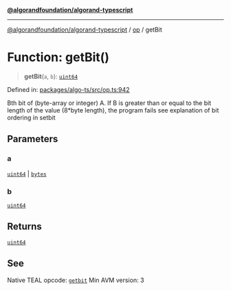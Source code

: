 [**@algorandfoundation/algorand-typescript**](../../../README.md)

***

[@algorandfoundation/algorand-typescript](../../../README.md) / [op](../README.md) / getBit

# Function: getBit()

> **getBit**(`a`, `b`): [`uint64`](../../../type-aliases/uint64.md)

Defined in: [packages/algo-ts/src/op.ts:942](https://github.com/algorandfoundation/puya-ts/blob/main/packages/algo-ts/src/op.ts#L942)

Bth bit of (byte-array or integer) A. If B is greater than or equal to the bit length of the value (8*byte length), the program fails
see explanation of bit ordering in setbit

## Parameters

### a

[`uint64`](../../../type-aliases/uint64.md) | [`bytes`](../../../type-aliases/bytes.md)

### b

[`uint64`](../../../type-aliases/uint64.md)

## Returns

[`uint64`](../../../type-aliases/uint64.md)

## See

Native TEAL opcode: [`getbit`](https://developer.algorand.org/docs/get-details/dapps/avm/teal/opcodes/v10/#getbit)
Min AVM version: 3

